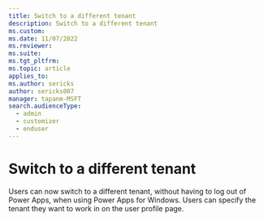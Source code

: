 ```yaml
---
title: Switch to a different tenant
description: Switch to a different tenant
ms.custom: 
ms.date: 11/07/2022
ms.reviewer: 
ms.suite: 
ms.tgt_pltfrm: 
ms.topic: article
applies_to: 
ms.author: sericks
author: sericks007
manager: tapanm-MSFT
search.audienceType: 
  - admin
  - customizer
  - enduser
---
```


# Switch to a different tenant

Users can now switch to a different tenant, without having to log out of Power Apps, when using Power Apps for Windows. Users can specify the tenant they want to work in on the user profile page.
